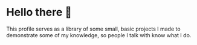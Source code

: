
# Hello there 👋

This profile serves as a library of some small, basic projects I made to demonstrate some of my knowledge, so people I talk with know what I do.
